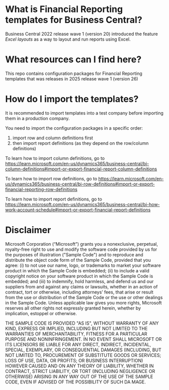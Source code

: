 # What is Financial Reporting templates for Business Central?
Business Central 2022 release wave 1 (version 20) introduced the feature _Excel layouts_ as a way to layout and run reports using Excel.

# What resources can I find here?
This repo contains configuration packages for Financial Reporting templates that was releases in 2025 release wave 1 (version 26)

# How do I import the templates?

It is recommended to import templates into a test company before importing them in a production company.

You need to import the configuration packages in a specific order:
1. import row and column definitions first 
1. then import report definitions (as they depend on the row/column definitions)

To learn how to import column definitions, go to https://learn.microsoft.com/en-us/dynamics365/business-central/bi-column-definitions#import-or-export-financial-report-column-definitions

To learn how to import row definitions, go to https://learn.microsoft.com/en-us/dynamics365/business-central/bi-row-definitions#import-or-export-financial-reporting-row-definitions

To learn how to import report definitions, go to https://learn.microsoft.com/en-us/dynamics365/business-central/bi-how-work-account-schedule#import-or-export-financial-report-definitions

# Disclaimer
Microsoft Corporation (“Microsoft”) grants you a nonexclusive, perpetual, royalty-free right to use and modify the software code provided by us for the purposes of illustration  ("Sample Code") and to reproduce and distribute the object code form of the Sample Code, provided that you agree: (i) to not use our name, logo, or trademarks to market your software product in which the Sample Code is embedded; (ii) to include a valid copyright notice on your software product in which the Sample Code is embedded; and (iii) to indemnify, hold harmless, and defend us and our suppliers from and against any claims or lawsuits, whether in an action of contract, tort or otherwise, including attorneys’ fees, that arise or result from the use or distribution of the Sample Code or the use or other dealings in the Sample Code. Unless applicable law gives you more rights, Microsoft reserves all other rights not expressly granted herein, whether by implication, estoppel or otherwise. 

THE SAMPLE CODE IS PROVIDED "AS IS", WITHOUT WARRANTY OF ANY KIND, EXPRESS OR IMPLIED, INCLUDING BUT NOT LIMITED TO THE WARRANTIES OF MERCHANTABILITY, FITNESS FOR A PARTICULAR PURPOSE AND NONINFRINGEMENT. IN NO EVENT SHALL MICROSOFT OR ITS LICENSORS BE LIABLE FOR ANY DIRECT, INDIRECT, INCIDENTAL, SPECIAL, EXEMPLARY, OR CONSEQUENTIAL DAMAGES (INCLUDING, BUT NOT LIMITED TO, PROCUREMENT OF SUBSTITUTE GOODS OR SERVICES; LOSS OF USE, DATA, OR PROFITS; OR BUSINESS INTERRUPTION) HOWEVER CAUSED AND ON ANY THEORY OF LIABILITY, WHETHER IN CONTRACT, STRICT LIABILITY, OR TORT (INCLUDING NEGLIGENCE OR OTHERWISE) ARISING IN ANY WAY OUT OF THE USE OF THE SAMPLE CODE, EVEN IF ADVISED OF THE POSSIBILITY OF SUCH DA MAGE.
